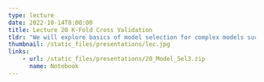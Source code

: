 ```yaml
---
type: lecture
date: 2022-10-14T8:00:00
title: Lecture 20 K-Fold Cross Validation
tldr: "We will explore basics of model selection for complex models such as Lasso"
thumbnail: /static_files/presentations/lec.jpg
links: 
    - url: /static_files/presentations/20_Model_Sel3.zip
      name: Notebook
---
```


